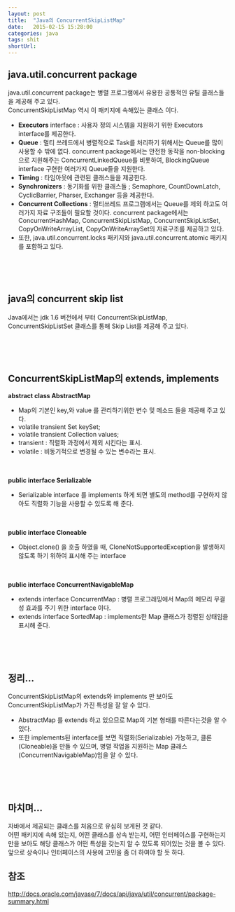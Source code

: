 ```yaml
---
layout: post
title:  "Java의 ConcurrentSkipListMap"
date:   2015-02-15 15:28:00
categories: java
tags: shit
shortUrl: 
---
```


java.util.concurrent package
---------------- 
java.util.concurrent package는 병렬 프로그램에서 유용한 공통적인 유틸 클래스들을 제공해 주고 있다.<br>
ConcurrentSkipListMap 역시 이 패키지에 속해있는 클래스 이다.

* __Executors__ interface : 사용자 정의 시스템을 지원하기 위한 Executors interface를 제공한다.
* __Queue__ : 멀티 쓰레드에서 병렬적으로 Task를 처리하기 위해서는 Queue를 많이 사용할 수 밖에 없다. concurrent package에서는 안전한 동작을 non-blocking으로 지원해주는 ConcurrentLinkedQueue를 비롯하여, BlockingQueue interface 구현한 여러가지 Queue들을 지원한다.
* __Timing__ : 타임아웃에 관련된 클래스들을 제공한다.
* __Synchronizers__ : 동기화를 위한 클래스들 ; Semaphore, CountDownLatch, CyclicBarrier, Pharser, Exchanger 등을 제공한다.
* __Concurrent Collections__ : 멀티쓰레드 프로그램에서는 Queue를 제외 하고도 여러가지 자료 구조들이 필요할 것이다. concurrent package에서는 ConcurrentHashMap, ConcurrentSkipListMap, ConcurrentSkipListSet, CopyOnWriteArrayList, CopyOnWriteArraySet의 자료구조를 제공하고 있다.
* 또한, java.util.concurrent.locks 패키지와 java.util.concurrent.atomic 패키지를 포함하고 있다.


<br><br><br>

java의 concurrent skip list
----------------
Java에서는 jdk 1.6 버전에서 부터 ConcurrentSkipListMap, ConcurrentSkipListSet 클래스를 통해 Skip List를 제공해 주고 있다.

<br><br><br>

ConcurrentSkipListMap의 extends, implements
---------------- 
__abstract class AbstractMap__

* Map의 기본인 key,와 value 를 관리하기위한 변수 및 메소드 들을 제공해 주고 있다.
* volatile transient Set<K> keySet; 
* volatile transient Collection<V> values; 
* transient : 직렬화 과정에서 제외 시킨다는 표시.
* volatile : 비동기적으로 변경될 수 있는 변수라는 표시.

<br><br>
__public interface Serializable__

* Serializable interface 를 implements 하게 되면 별도의 method를 구현하지 않아도 직렬화 기능을 사용할 수 있도록 해 준다.

<br><br>
__public interface Cloneable__

* Object.clone() 을 호출 하였을 때, CloneNotSupportedException을 발생하지 않도록 하기 위하여 표시해 주는 interface

<br><br>
__public interface ConcurrentNavigableMap__

* extends interface ConcurrentMap : 병렬 프로그래밍에서 Map의 메모리 무결성 효과를 주기 위한 interface 이다.
* extends interface SortedMap : implements한 Map 클래스가 정렬된 상태임을 표시해 준다.

<br><br><br>

정리...
---------------- 
ConcurrentSkipListMap의 extends와 implements 만 보아도 ConcurrentSkipListMap가 가진 특성을 잘 알 수 있다.<br>
* AbstractMap 를 extends 하고 있으므로 Map의 기본 형태를 따른다는것을 알 수 있다.
* 또한 implements된 interface를 보면 직렬화(Serializable) 가능하고, 클론(Cloneable)을 만들 수 있으며, 병렬 작업을 지원하는 Map 클래스(ConcurrentNavigableMap)임을 알 수 있다.

<br><br><br>

마치며...
---------------- 
자바에서 제공되는 클래스를 처음으로 유심히 보게된 것 같다.<br>
어떤 패키지에 속해 있는지, 어떤 클래스를 상속 받는지, 어떤 인터페이스를 구현하는지 만을 보아도 해당 클래스가 어떤 특성을 갖는지 알 수 있도록 되어있는 것을 볼 수 있다. <br>
앞으로 상속이나 인터페이스의 사용에 고민을 좀 더 하여야 할 듯 하다.


참조
----------------
http://docs.oracle.com/javase/7/docs/api/java/util/concurrent/package-summary.html



